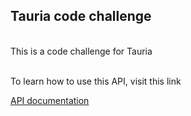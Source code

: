 ## Tauria code challenge

<br/>
This is a code challenge for Tauria
<br/>
<br/>

To learn how to use this API, visit this link

[API documentation](    https://www.notion.so/Code-Challenge-Documentation-830a2a40c77841af87c2ddd6a7f62acf)
